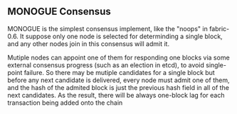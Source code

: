 ## MONOGUE Consensus 

MONOGUE is the simplest consensus implement, like the "noops" in fabric-0.6. It suppose only one node is selected for determinding a single block, and any other nodes join in this consensus will admit it.

Mutiple nodes can appoint one of them for responding one blocks via some external consensus progress (such as an election in etcd), to avoid single-point failure. So there may be mutiple candidates for a single block but before any next candidate is delivered, every node must admit one of them, and the hash of the admited block is just the previous hash field in all of the next candidates. As the result, there will be always one-block lag for each transaction being added onto the chain